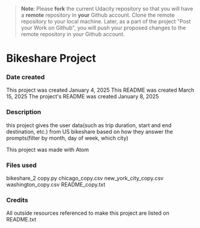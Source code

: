 >**Note**: Please **fork** the current Udacity repository so that you will have a **remote** repository in **your** Github account. Clone the remote repository to your local machine. Later, as a part of the project "Post your Work on Github", you will push your proposed changes to the remote repository in your Github account.

# Bikeshare Project

### Date created
This project was created January 4, 2025
This README was created March 15, 2025
The project's README was created January 8, 2025

### Description
this project gives the user data(such as trip duration, start and end destination, etc.) from US bikeshare based on
how they answer the prompts(filter by month, day of week, which city)

This project was made with Atom

### Files used
bikeshare_2 copy.py
chicago_copy.csv
new_york_city_copy.csv
washington_copy.csv
README_copy.txt

### Credits
All outside resources referenced to make this project are listed on README.txt
